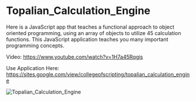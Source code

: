 # Topalian_Calculation_Engine
Here is a JavaScript app that teaches a functional approach to object oriented programming, using an array of objects to utilize 45 calculation functions. This JavaScript application teaches you many important programming concepts.

Video: https://www.youtube.com/watch?v=1H7a45Rqgis

Use Application Here: https://sites.google.com/view/collegeofscripting/topalian_calculation_engine

![Topalian_Calculation_Engine](https://twitter.com/CollegeOfScript/status/1675847006902710274/photo/1)

